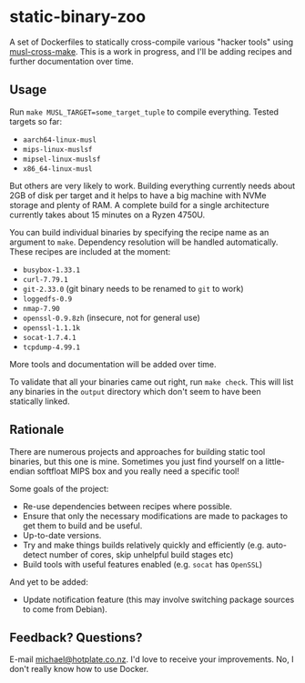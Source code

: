 # static-binary-zoo

A set of Dockerfiles to statically cross-compile various "hacker tools" using [musl-cross-make](https://github.com/richfelker/musl-cross-make). This is a work in progress, and I'll be adding recipes and further documentation over time.

## Usage

Run `make MUSL_TARGET=some_target_tuple` to compile everything. Tested targets so far:

* `aarch64-linux-musl`
* `mips-linux-muslsf`
* `mipsel-linux-muslsf`
* `x86_64-linux-musl`

But others are very likely to work. Building everything currently needs about 2GB of disk per target and it helps to have a big machine with NVMe storage and plenty of RAM. A complete build for a single architecture currently takes about 15 minutes on a Ryzen 4750U.

You can build individual binaries by specifying the recipe name as an argument to `make`. Dependency resolution will be handled automatically. These recipes are included at the moment:

* `busybox-1.33.1`
* `curl-7.79.1`
* `git-2.33.0` (git binary needs to be renamed to `git` to work)
* `loggedfs-0.9`
* `nmap-7.90`
* `openssl-0.9.8zh` (insecure, not for general use)
* `openssl-1.1.1k`
* `socat-1.7.4.1`
* `tcpdump-4.99.1`

More tools and documentation will be added over time.

To validate that all your binaries came out right, run `make check`. This will list any binaries in the `output` directory which don't seem to have been statically linked.

## Rationale

There are numerous projects and approaches for building static tool binaries, but this one is mine. Sometimes you just find yourself on a little-endian softfloat MIPS box and you really need a specific tool!

Some goals of the project:

* Re-use dependencies between recipes where possible.
* Ensure that only the necessary modifications are made to packages to get them to build and be useful.
* Up-to-date versions.
* Try and make things builds relatively quickly and efficiently (e.g. auto-detect number of cores, skip unhelpful build stages etc)
* Build tools with useful features enabled (e.g. `socat` has `OpenSSL`)

And yet to be added:

* Update notification feature (this may involve switching package sources to come from Debian).

## Feedback? Questions?

E-mail michael@hotplate.co.nz. I'd love to receive your improvements. No, I don't really know how to use Docker.
